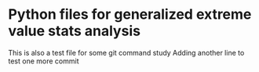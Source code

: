 # Python files for generalized extreme value stats analysis
This is also a test file for some git command study
Adding another line to test one more commit
